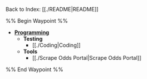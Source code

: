 Back to Index: [[./README|README]]

%% Begin Waypoint %%
- **[Programming](Programming.md#)**
	- **Testing**
		- [[./Coding|Coding]]
	- **Tools**
		- [[./Scrape Odds Portal|Scrape Odds Portal]]

%% End Waypoint %%